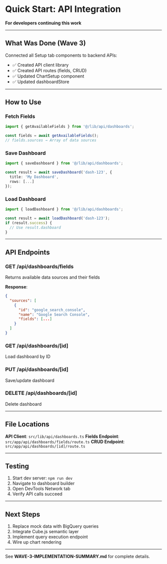 # Quick Start: API Integration

**For developers continuing this work**

---

## What Was Done (Wave 3)

Connected all Setup tab components to backend APIs:
- ✅ Created API client library
- ✅ Created API routes (fields, CRUD)
- ✅ Updated ChartSetup component
- ✅ Updated dashboardStore

---

## How to Use

### Fetch Fields
```typescript
import { getAvailableFields } from '@/lib/api/dashboards';

const fields = await getAvailableFields();
// fields.sources → Array of data sources
```

### Save Dashboard
```typescript
import { saveDashboard } from '@/lib/api/dashboards';

const result = await saveDashboard('dash-123', {
  title: 'My Dashboard',
  rows: [...]
});
```

### Load Dashboard
```typescript
import { loadDashboard } from '@/lib/api/dashboards';

const result = await loadDashboard('dash-123');
if (result.success) {
  // Use result.dashboard
}
```

---

## API Endpoints

### GET /api/dashboards/fields
Returns available data sources and their fields

**Response**:
```json
{
  "sources": [
    {
      "id": "google_search_console",
      "name": "Google Search Console",
      "fields": [...]
    }
  ]
}
```

### GET /api/dashboards/[id]
Load dashboard by ID

### PUT /api/dashboards/[id]
Save/update dashboard

### DELETE /api/dashboards/[id]
Delete dashboard

---

## File Locations

**API Client**: `src/lib/api/dashboards.ts`
**Fields Endpoint**: `src/app/api/dashboards/fields/route.ts`
**CRUD Endpoint**: `src/app/api/dashboards/[id]/route.ts`

---

## Testing

1. Start dev server: `npm run dev`
2. Navigate to dashboard builder
3. Open DevTools Network tab
4. Verify API calls succeed

---

## Next Steps

1. Replace mock data with BigQuery queries
2. Integrate Cube.js semantic layer
3. Implement query execution endpoint
4. Wire up chart rendering

---

See **WAVE-3-IMPLEMENTATION-SUMMARY.md** for complete details.
